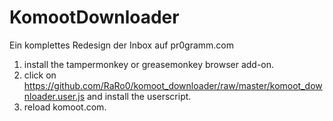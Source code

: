 # KomootDownloader
Ein komplettes Redesign der Inbox auf pr0gramm.com

1. install the tampermonkey or greasemonkey browser add-on.
2. click on https://github.com/RaRo0/komoot_downloader/raw/master/komoot_downloader.user.js and install the userscript.
3. reload komoot.com.